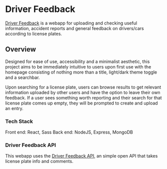# Driver Feedback

[Driver Feedback](https://driverfeedback.netlify.app/) is a webapp for uploading and checking useful information, accident reports and general feedback on drivers/cars according to license plates.

## Overview

Designed for ease of use, accessibility and a minimalist aesthetic, this project aims to be immediately intuitive to users upon first use with the homepage consisting of nothing more than a title, light/dark theme toggle and a searchbar.

Upon searching for a license plate, users can browse results to get relevant information uploaded by other users and have the option to leave their own feedback. If a user sees something worth reporting and their search for that license plate comes up empty, they will be prompted to create and upload an entry.

### Tech Stack

Front end: React, Sass
Back end: NodeJS, Express, MongoDB

### Driver Feedback API

This webapp uses the [Driver Feedback API](https://github.com/LoneHippie/driverfeedback_api), an simple open API that takes license plate info and comments.